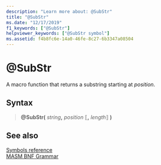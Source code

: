 ```yaml
---
description: "Learn more about: @SubStr"
title: "@SubStr"
ms.date: "12/17/2019"
f1_keywords: ["@SubStr"]
helpviewer_keywords: ["@SubStr symbol"]
ms.assetid: f4b8fc6e-14a0-46fe-8c27-6b3347a08504
---
```

# \@SubStr

A macro function that returns a substring starting at *position*.

## Syntax

> **\@SubStr(** *string*__,__ *position* ⟦__,__ *length*⟧ **)**

## See also

[Symbols reference](symbols-reference.md)\
[MASM BNF Grammar](masm-bnf-grammar.md)
